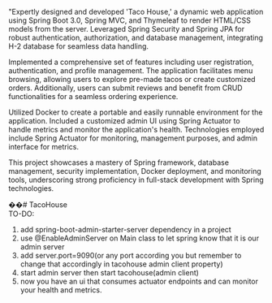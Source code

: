 "Expertly designed and developed 'Taco House,' a dynamic web application using Spring Boot 3.0, Spring MVC, and Thymeleaf to render HTML/CSS models from the server. Leveraged Spring Security and Spring JPA for robust authentication, authorization, and database management, integrating H-2 database for seamless data handling.

Implemented a comprehensive set of features including user registration, authentication, and profile management. The application facilitates menu browsing, allowing users to explore pre-made tacos or create customized orders. Additionally, users can submit reviews and benefit from CRUD functionalities for a seamless ordering experience.

Utilized Docker to create a portable and easily runnable environment for the application. Included a customized admin UI using Spring Actuator to handle metrics and monitor the application's health. Technologies employed include Spring Actuator for monitoring, management purposes, and admin interface for metrics.

This project showcases a mastery of Spring framework, database management, security implementation, Docker deployment, and monitoring tools, underscoring strong proficiency in full-stack development with Spring technologies.

��# TacoHouse  
TO-DO: 
1) add spring-boot-admin-starter-server dependency in a project 
2) use @EnableAdminServer on Main class to let spring know that it is our admin server 
2) add server.port=9090(or any port according you but remember to change that accordingly in tacohouse admin client property)  
3) start admin server then start tacohouse(admin client)
4) now you have an ui that consumes actuator endpoints and can monitor your health and metrics.
